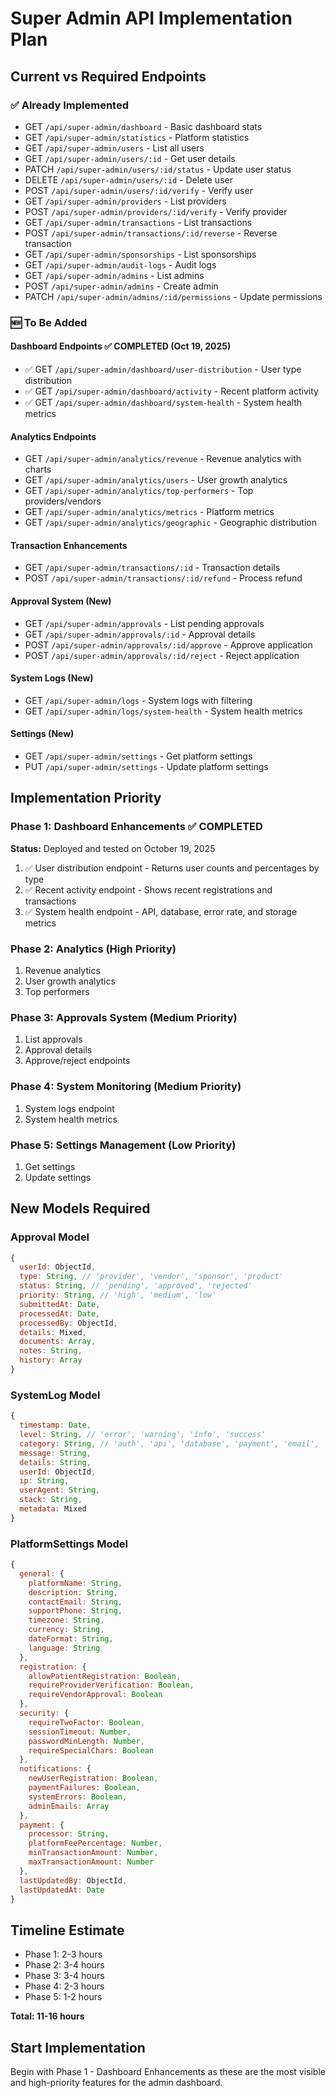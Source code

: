 # Super Admin API Implementation Plan

## Current vs Required Endpoints

### ✅ Already Implemented
- GET `/api/super-admin/dashboard` - Basic dashboard stats
- GET `/api/super-admin/statistics` - Platform statistics
- GET `/api/super-admin/users` - List all users
- GET `/api/super-admin/users/:id` - Get user details
- PATCH `/api/super-admin/users/:id/status` - Update user status
- DELETE `/api/super-admin/users/:id` - Delete user
- POST `/api/super-admin/users/:id/verify` - Verify user
- GET `/api/super-admin/providers` - List providers
- POST `/api/super-admin/providers/:id/verify` - Verify provider
- GET `/api/super-admin/transactions` - List transactions
- POST `/api/super-admin/transactions/:id/reverse` - Reverse transaction
- GET `/api/super-admin/sponsorships` - List sponsorships
- GET `/api/super-admin/audit-logs` - Audit logs
- GET `/api/super-admin/admins` - List admins
- POST `/api/super-admin/admins` - Create admin
- PATCH `/api/super-admin/admins/:id/permissions` - Update permissions

### 🆕 To Be Added

#### Dashboard Endpoints ✅ COMPLETED (Oct 19, 2025)
- ✅ GET `/api/super-admin/dashboard/user-distribution` - User type distribution
- ✅ GET `/api/super-admin/dashboard/activity` - Recent platform activity
- ✅ GET `/api/super-admin/dashboard/system-health` - System health metrics

#### Analytics Endpoints
- GET `/api/super-admin/analytics/revenue` - Revenue analytics with charts
- GET `/api/super-admin/analytics/users` - User growth analytics
- GET `/api/super-admin/analytics/top-performers` - Top providers/vendors
- GET `/api/super-admin/analytics/metrics` - Platform metrics
- GET `/api/super-admin/analytics/geographic` - Geographic distribution

#### Transaction Enhancements
- GET `/api/super-admin/transactions/:id` - Transaction details
- POST `/api/super-admin/transactions/:id/refund` - Process refund

#### Approval System (New)
- GET `/api/super-admin/approvals` - List pending approvals
- GET `/api/super-admin/approvals/:id` - Approval details
- POST `/api/super-admin/approvals/:id/approve` - Approve application
- POST `/api/super-admin/approvals/:id/reject` - Reject application

#### System Logs (New)
- GET `/api/super-admin/logs` - System logs with filtering
- GET `/api/super-admin/logs/system-health` - System health metrics

#### Settings (New)
- GET `/api/super-admin/settings` - Get platform settings
- PUT `/api/super-admin/settings` - Update platform settings

## Implementation Priority

### Phase 1: Dashboard Enhancements ✅ COMPLETED
**Status:** Deployed and tested on October 19, 2025
1. ✅ User distribution endpoint - Returns user counts and percentages by type
2. ✅ Recent activity endpoint - Shows recent registrations and transactions
3. ✅ System health endpoint - API, database, error rate, and storage metrics

### Phase 2: Analytics (High Priority)
1. Revenue analytics
2. User growth analytics
3. Top performers

### Phase 3: Approvals System (Medium Priority)
1. List approvals
2. Approval details
3. Approve/reject endpoints

### Phase 4: System Monitoring (Medium Priority)
1. System logs endpoint
2. System health metrics

### Phase 5: Settings Management (Low Priority)
1. Get settings
2. Update settings

## New Models Required

### Approval Model
```javascript
{
  userId: ObjectId,
  type: String, // 'provider', 'vendor', 'sponsor', 'product'
  status: String, // 'pending', 'approved', 'rejected'
  priority: String, // 'high', 'medium', 'low'
  submittedAt: Date,
  processedAt: Date,
  processedBy: ObjectId,
  details: Mixed,
  documents: Array,
  notes: String,
  history: Array
}
```

### SystemLog Model
```javascript
{
  timestamp: Date,
  level: String, // 'error', 'warning', 'info', 'success'
  category: String, // 'auth', 'api', 'database', 'payment', 'email', 'system'
  message: String,
  details: String,
  userId: ObjectId,
  ip: String,
  userAgent: String,
  stack: String,
  metadata: Mixed
}
```

### PlatformSettings Model
```javascript
{
  general: {
    platformName: String,
    description: String,
    contactEmail: String,
    supportPhone: String,
    timezone: String,
    currency: String,
    dateFormat: String,
    language: String
  },
  registration: {
    allowPatientRegistration: Boolean,
    requireProviderVerification: Boolean,
    requireVendorApproval: Boolean
  },
  security: {
    requireTwoFactor: Boolean,
    sessionTimeout: Number,
    passwordMinLength: Number,
    requireSpecialChars: Boolean
  },
  notifications: {
    newUserRegistration: Boolean,
    paymentFailures: Boolean,
    systemErrors: Boolean,
    adminEmails: Array
  },
  payment: {
    processor: String,
    platformFeePercentage: Number,
    minTransactionAmount: Number,
    maxTransactionAmount: Number
  },
  lastUpdatedBy: ObjectId,
  lastUpdatedAt: Date
}
```

## Timeline Estimate

- Phase 1: 2-3 hours
- Phase 2: 3-4 hours
- Phase 3: 3-4 hours
- Phase 4: 2-3 hours
- Phase 5: 1-2 hours

**Total: 11-16 hours**

## Start Implementation

Begin with Phase 1 - Dashboard Enhancements as these are the most visible and high-priority features for the admin dashboard.
